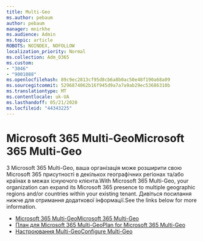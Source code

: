 ```yaml
---
title: Multi-Geo
ms.author: pebaum
author: pebaum
manager: mnirkhe
ms.audience: Admin
ms.topic: article
ROBOTS: NOINDEX, NOFOLLOW
localization_priority: Normal
ms.collection: Adm_O365
ms.custom:
- "3046"
- "9001088"
ms.openlocfilehash: 89c9ec2813cf95d8cb6a8b0ac50e48f190a68a09
ms.sourcegitcommit: 5296874062b16f945d9a7a7a9ab29ec53686310b
ms.translationtype: MT
ms.contentlocale: uk-UA
ms.lasthandoff: 05/21/2020
ms.locfileid: "44343225"
---
```

# <a name="microsoft-365-multi-geo"></a><span data-ttu-id="7ee99-102">Microsoft 365 Multi-Geo</span><span class="sxs-lookup"><span data-stu-id="7ee99-102">Microsoft 365 Multi-Geo</span></span>

<span data-ttu-id="7ee99-103">З Microsoft 365 Multi-Geo, ваша організація може розширити свою Microsoft 365 присутності в декількох географічних регіонах та/або країнах в межах існуючого клієнта.</span><span class="sxs-lookup"><span data-stu-id="7ee99-103">With Microsoft 365 Multi-Geo, your organization can expand its Microsoft 365 presence to multiple geographic regions and/or countries within your existing tenant.</span></span> <span data-ttu-id="7ee99-104">Дивіться посилання нижче для отримання додаткової інформації.</span><span class="sxs-lookup"><span data-stu-id="7ee99-104">See the links below for more information.</span></span>

- [<span data-ttu-id="7ee99-105">Microsoft 365 Multi-Geo</span><span class="sxs-lookup"><span data-stu-id="7ee99-105">Microsoft 365 Multi-Geo</span></span>](https://docs.microsoft.com/office365/enterprise/office-365-multi-geo)
- [<span data-ttu-id="7ee99-106">План для Microsoft 365 Multi-Geo</span><span class="sxs-lookup"><span data-stu-id="7ee99-106">Plan for Microsoft 365 Multi-Geo</span></span>](https://docs.microsoft.com/office365/enterprise/plan-for-multi-geo)
- [<span data-ttu-id="7ee99-107">Настроювання Multi-Geo</span><span class="sxs-lookup"><span data-stu-id="7ee99-107">Configure Multi-Geo</span></span>](https://docs.microsoft.com/office365/enterprise/multi-geo-tenant-configuration)
